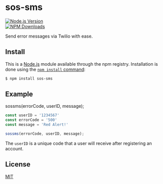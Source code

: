 # sos-sms

[![Node.js Version][node-version-image]][node-version-url]  
[![NPM Downloads][downloads-image]][downloads-url]    

Send error messages via Twilio with ease.

## Install

This is a [Node.js](https://nodejs.org/en/) module available through the npm registry. Installation is done using the [`npm install` command](https://docs.npmjs.com/getting-started/installing-npm-packages-locally):

```bash
$ npm install sos-sms
```

## Example

sossms(errorCode, userID, message);

```js
const userID = '1234567'
const errorCode = '500'
const message = 'Red Alert!'

sossms(errorCode, userID, message);
```

The ```userID``` is a unique code that a user will receive after registering an account. 

## License

[MIT](LICENSE)

[node-version-image]: https://img.shields.io/node/v/http-errors.svg
[node-version-url]: https://nodejs.org/en/download/
[downloads-url]: https://www.npmjs.com/package/sos-sms  
[downloads-image]: https://img.shields.io/npm/dm/sos-sms.svg  


